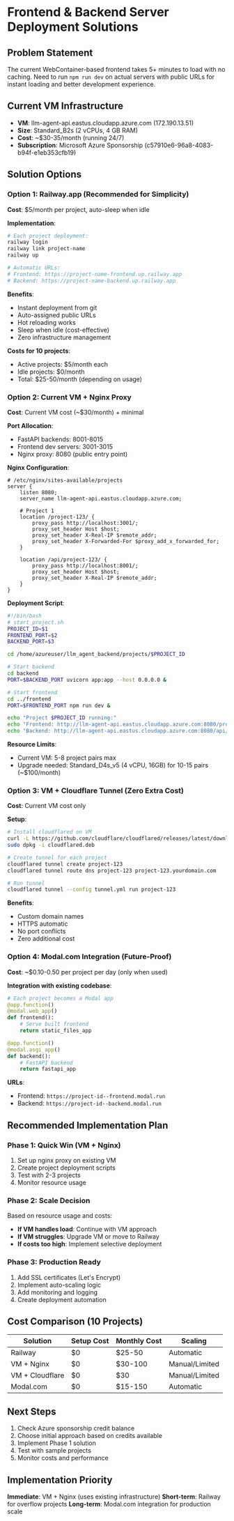 # Frontend & Backend Server Deployment Solutions

## Problem Statement
The current WebContainer-based frontend takes 5+ minutes to load with no caching. Need to run `npm run dev` on actual servers with public URLs for instant loading and better development experience.

## Current VM Infrastructure
- **VM**: llm-agent-api.eastus.cloudapp.azure.com (172.190.13.51)
- **Size**: Standard_B2s (2 vCPUs, 4 GB RAM)
- **Cost**: ~$30-35/month (running 24/7)
- **Subscription**: Microsoft Azure Sponsorship (c57910e6-96a8-4083-b94f-e1eb353cfb19)

## Solution Options

### Option 1: Railway.app (Recommended for Simplicity)
**Cost**: $5/month per project, auto-sleep when idle

**Implementation**:
```bash
# Each project deployment:
railway login
railway link project-name
railway up

# Automatic URLs:
# Frontend: https://project-name-frontend.up.railway.app
# Backend: https://project-name-backend.up.railway.app
```

**Benefits**:
- Instant deployment from git
- Auto-assigned public URLs  
- Hot reloading works
- Sleep when idle (cost-effective)
- Zero infrastructure management

**Costs for 10 projects**:
- Active projects: $5/month each
- Idle projects: $0/month
- Total: $25-50/month (depending on usage)

### Option 2: Current VM + Nginx Proxy
**Cost**: Current VM cost (~$30/month) + minimal

**Port Allocation**:
- FastAPI backends: 8001-8015
- Frontend dev servers: 3001-3015
- Nginx proxy: 8080 (public entry point)

**Nginx Configuration**:
```nginx
# /etc/nginx/sites-available/projects
server {
    listen 8080;
    server_name llm-agent-api.eastus.cloudapp.azure.com;

    # Project 1
    location /project-123/ {
        proxy_pass http://localhost:3001/;
        proxy_set_header Host $host;
        proxy_set_header X-Real-IP $remote_addr;
        proxy_set_header X-Forwarded-For $proxy_add_x_forwarded_for;
    }
    
    location /api/project-123/ {
        proxy_pass http://localhost:8001/;
        proxy_set_header Host $host;
        proxy_set_header X-Real-IP $remote_addr;
    }
}
```

**Deployment Script**:
```bash
#!/bin/bash
# start_project.sh
PROJECT_ID=$1
FRONTEND_PORT=$2
BACKEND_PORT=$3

cd /home/azureuser/llm_agent_backend/projects/$PROJECT_ID

# Start backend
cd backend
PORT=$BACKEND_PORT uvicorn app:app --host 0.0.0.0 &

# Start frontend  
cd ../frontend
PORT=$FRONTEND_PORT npm run dev &

echo "Project $PROJECT_ID running:"
echo "Frontend: http://llm-agent-api.eastus.cloudapp.azure.com:8080/project-$PROJECT_ID/"
echo "Backend: http://llm-agent-api.eastus.cloudapp.azure.com:8080/api/project-$PROJECT_ID/"
```

**Resource Limits**:
- Current VM: 5-8 project pairs max
- Upgrade needed: Standard_D4s_v5 (4 vCPU, 16GB) for 10-15 pairs (~$100/month)

### Option 3: VM + Cloudflare Tunnel (Zero Extra Cost)
**Cost**: Current VM cost only

**Setup**:
```bash
# Install cloudflared on VM
curl -L https://github.com/cloudflare/cloudflared/releases/latest/download/cloudflared-linux-amd64.deb -o cloudflared.deb
sudo dpkg -i cloudflared.deb

# Create tunnel for each project
cloudflared tunnel create project-123
cloudflared tunnel route dns project-123 project-123.yourdomain.com

# Run tunnel
cloudflared tunnel --config tunnel.yml run project-123
```

**Benefits**:
- Custom domain names
- HTTPS automatic
- No port conflicts
- Zero additional cost

### Option 4: Modal.com Integration (Future-Proof)
**Cost**: ~$0.10-0.50 per project per day (only when used)

**Integration with existing codebase**:
```python
# Each project becomes a Modal app
@app.function()
@modal.web_app()
def frontend():
    # Serve built frontend
    return static_files_app

@app.function()  
@modal.asgi_app()
def backend():
    # FastAPI backend
    return fastapi_app
```

**URLs**:
- Frontend: `https://project-id--frontend.modal.run`
- Backend: `https://project-id--backend.modal.run`

## Recommended Implementation Plan

### Phase 1: Quick Win (VM + Nginx)
1. Set up nginx proxy on existing VM
2. Create project deployment scripts
3. Test with 2-3 projects
4. Monitor resource usage

### Phase 2: Scale Decision
Based on resource usage and costs:
- **If VM handles load**: Continue with VM approach
- **If VM struggles**: Upgrade VM or move to Railway
- **If costs too high**: Implement selective deployment

### Phase 3: Production Ready
1. Add SSL certificates (Let's Encrypt)
2. Implement auto-scaling logic
3. Add monitoring and logging
4. Create deployment automation

## Cost Comparison (10 Projects)

| Solution | Setup Cost | Monthly Cost | Scaling |
|----------|------------|--------------|---------|
| Railway | $0 | $25-50 | Automatic |
| VM + Nginx | $0 | $30-100 | Manual/Limited |
| VM + Cloudflare | $0 | $30 | Manual/Limited |
| Modal.com | $0 | $15-150 | Automatic |

## Next Steps
1. Check Azure sponsorship credit balance
2. Choose initial approach based on credits available
3. Implement Phase 1 solution
4. Test with sample projects
5. Monitor costs and performance

## Implementation Priority
**Immediate**: VM + Nginx (uses existing infrastructure)
**Short-term**: Railway for overflow projects
**Long-term**: Modal.com integration for production scale